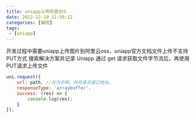 ```yaml
---
title: uniapp上传阿里OSS
date: 2022-12-19 11:59:12
categories: [编程]
tags:
 - [uniapp]
---
```


开发过程中需要uniapp上传图片到阿里云oss，uniapp官方文档文件上传不支持PUT方式
搜索解决方案并记录
Uniapp 通过 get 请求获取文件字节流后，再使用PUT请求上传文件
``` js
uni.request({
    url: path, //仅为示例，并非真实接口地址。
    responseType: 'arraybuffer',
    success: (res) => {
        console.log(res);
    }
});
```